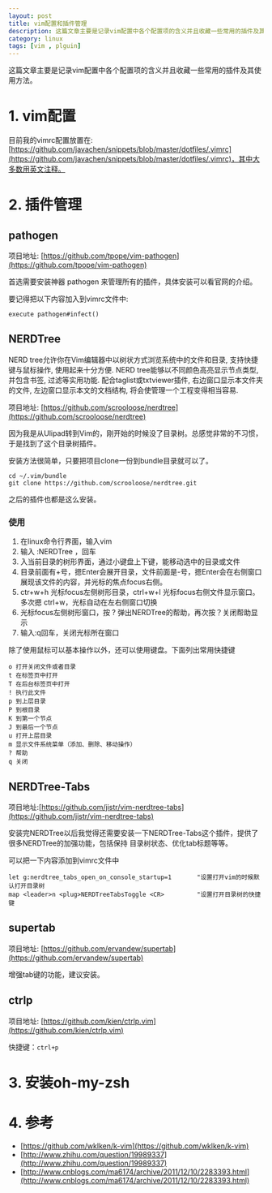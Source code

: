 ```yaml
---
layout: post
title: vim配置和插件管理
description: 这篇文章主要是记录vim配置中各个配置项的含义并且收藏一些常用的插件及其使用方法。
category: linux
tags: [vim , plguin]
---
```


这篇文章主要是记录vim配置中各个配置项的含义并且收藏一些常用的插件及其使用方法。

# 1. vim配置

目前我的vimrc配置放置在:[https://github.com/javachen/snippets/blob/master/dotfiles/.vimrc](https://github.com/javachen/snippets/blob/master/dotfiles/.vimrc)，其中大多数用英文注释。

# 2. 插件管理

## pathogen

项目地址:	[https://github.com/tpope/vim-pathogen](https://github.com/tpope/vim-pathogen)

首选需要安装神器 pathogen 来管理所有的插件，具体安装可以看官网的介绍。

要记得把以下内容加入到vimrc文件中:

```
execute pathogen#infect()
```
<!-- more -->

## NERDTree

NERD tree允许你在Vim编辑器中以树状方式浏览系统中的文件和目录, 支持快捷键与鼠标操作, 使用起来十分方便. NERD tree能够以不同颜色高亮显示节点类型, 并包含书签, 过滤等实用功能. 配合taglist或txtviewer插件, 右边窗口显示本文件夹的文件, 左边窗口显示本文的文档结构, 将会使管理一个工程变得相当容易.

项目地址:	[https://github.com/scrooloose/nerdtree](https://github.com/scrooloose/nerdtree)

因为我是从Ulipad转到Vim的，刚开始的时候没了目录树。总感觉非常的不习惯，于是找到了这个目录树插件。

安装方法很简单，只要把项目clone一份到bundle目录就可以了。

```
cd ~/.vim/bundle
git clone https://github.com/scrooloose/nerdtree.git
```

之后的插件也都是这么安装。

### 使用

1. 在linux命令行界面，输入vim
2. 输入  :NERDTree ，回车
3. 入当前目录的树形界面，通过小键盘上下键，能移动选中的目录或文件
4. 目录前面有+号，摁Enter会展开目录，文件前面是-号，摁Enter会在右侧窗口展现该文件的内容，并光标的焦点focus右侧。
5. ctr+w+h  光标focus左侧树形目录，ctrl+w+l 光标focus右侧文件显示窗口。多次摁 ctrl+w，光标自动在左右侧窗口切换
6. 光标focus左侧树形窗口，按 ? 弹出NERDTree的帮助，再次按？关闭帮助显示
7. 输入:q回车，关闭光标所在窗口

除了使用鼠标可以基本操作以外，还可以使用键盘。下面列出常用快捷键

```
o 打开关闭文件或者目录
t 在标签页中打开
T 在后台标签页中打开
! 执行此文件
p 到上层目录
P 到根目录
K 到第一个节点
J 到最后一个节点
u 打开上层目录
m 显示文件系统菜单（添加、删除、移动操作）
? 帮助
q 关闭
```

## NERDTree-Tabs

项目地址:[https://github.com/jistr/vim-nerdtree-tabs](https://github.com/jistr/vim-nerdtree-tabs)

安装完NERDTree以后我觉得还需要安装一下NERDTree-Tabs这个插件，提供了很多NERDTree的加强功能，包括保持 目录树状态、优化tab标题等等。

可以把一下内容添加到vimrc文件中

```
let g:nerdtree_tabs_open_on_console_startup=1       "设置打开vim的时候默认打开目录树
map <leader>n <plug>NERDTreeTabsToggle <CR>         "设置打开目录树的快捷键
```

## supertab

项目地址:	[https://github.com/ervandew/supertab](https://github.com/ervandew/supertab)

增强tab键的功能，建议安装。

## ctrlp

项目地址:	[https://github.com/kien/ctrlp.vim](https://github.com/kien/ctrlp.vim)

快捷键：`ctrl+p`

# 3. 安装oh-my-zsh

# 4. 参考

- [https://github.com/wklken/k-vim](https://github.com/wklken/k-vim)
- [http://www.zhihu.com/question/19989337](http://www.zhihu.com/question/19989337)
- [http://www.cnblogs.com/ma6174/archive/2011/12/10/2283393.html](http://www.cnblogs.com/ma6174/archive/2011/12/10/2283393.html)
